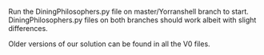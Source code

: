 Run the DiningPhilosophers.py file on master/Yorranshell branch to start.
DiningPhilosophers.py files on both branches should work albeit with slight differences.

Older versions of our solution can be found in all the V0 files.
